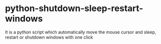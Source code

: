 # python-shutdown-sleep-restart-windows
It is a python script which automatically move the mouse cursor  and sleep, restart or shutdown windows with one click
